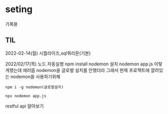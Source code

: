 # seting
기록용

## TIL
2022-02-14(월)
시퀄라이즈,sql쿼리문(기본)

2022/02/17(목)
노드 자동실행
npm install nodemon 설치
nodemon app.js 이렇게했는데 에러뜸
nodemon을 글로벌 설치를 안했더라 그래서 현제 프로젝트에 깔려있는 nodemon을 사용하기위해 
```
npm i -g nodemon(글로벌설치)

npx nodemon app.js
```
restful api 알아보기
